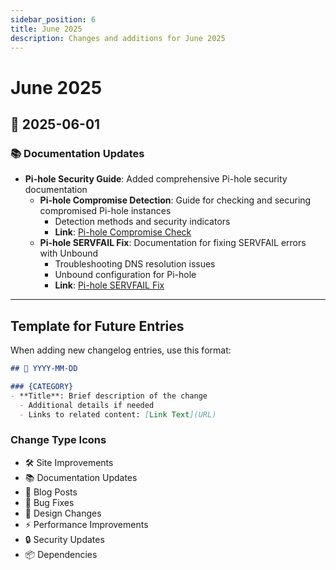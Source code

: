 ```yaml
---
sidebar_position: 6
title: June 2025
description: Changes and additions for June 2025
---
```


# June 2025

## 📅 2025-06-01

### 📚 Documentation Updates

- **Pi-hole Security Guide**: Added comprehensive Pi-hole security documentation
  - **Pi-hole Compromise Detection**: Guide for checking and securing compromised Pi-hole instances
    - Detection methods and security indicators
    - **Link**: [Pi-hole Compromise Check](/docs/engineer/LAB/pihole-compromise)
  - **Pi-hole SERVFAIL Fix**: Documentation for fixing SERVFAIL errors with Unbound
    - Troubleshooting DNS resolution issues
    - Unbound configuration for Pi-hole
    - **Link**: [Pi-hole SERVFAIL Fix](/docs/engineer/LAB/pihole-servfail-unbound)

---

## Template for Future Entries

When adding new changelog entries, use this format:

```markdown
## 📅 YYYY-MM-DD

### {CATEGORY}
- **Title**: Brief description of the change
  - Additional details if needed
  - Links to related content: [Link Text](URL)
```

### Change Type Icons

- 🛠️ Site Improvements
- 📚 Documentation Updates
- 📝 Blog Posts
- 🔧 Bug Fixes
- 🎨 Design Changes
- ⚡ Performance Improvements
- 🔒 Security Updates
- 📦 Dependencies

